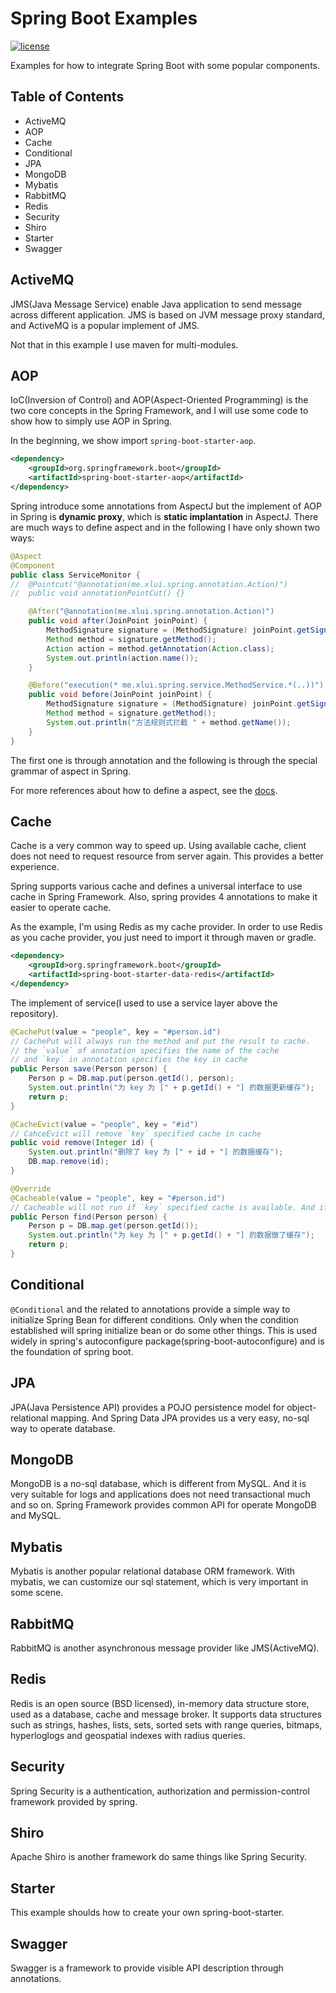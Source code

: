 # Spring Boot Examples

[![license](https://img.shields.io/github/license/mashape/apistatus.svg)](https://github.com/xlui/Spring-Boot-Examples)


Examples for how to integrate Spring Boot with some popular components.

## Table of Contents

- ActiveMQ
- AOP
- Cache
- Conditional
- JPA
- MongoDB
- Mybatis
- RabbitMQ
- Redis
- Security
- Shiro
- Starter
- Swagger

## ActiveMQ

JMS(Java Message Service) enable Java application to send message across different application. JMS is based on JVM message proxy standard, and ActiveMQ is a popular implement of JMS.

Not that in this example I use maven for multi-modules.

## AOP

IoC(Inversion of Control) and AOP(Aspect-Oriented Programming) is the two core concepts in the Spring Framework, and I will use some code to show how to simply use AOP in Spring.

In the beginning, we show import `spring-boot-starter-aop`.

```xml
<dependency>
    <groupId>org.springframework.boot</groupId>
    <artifactId>spring-boot-starter-aop</artifactId>
</dependency>
```

Spring introduce some annotations from AspectJ but the implement of AOP in Spring is **dynamic proxy**, which is **static implantation** in AspectJ. There are much ways to define aspect and in the following I have only shown two ways:

```java
@Aspect
@Component
public class ServiceMonitor {
//	@Pointcut("@annotation(me.xlui.spring.annotation.Action)")
//	public void annotationPointCut() {}

    @After("@annotation(me.xlui.spring.annotation.Action)")
    public void after(JoinPoint joinPoint) {
        MethodSignature signature = (MethodSignature) joinPoint.getSignature();
        Method method = signature.getMethod();
        Action action = method.getAnnotation(Action.class);
        System.out.println(action.name());
    }

    @Before("execution(* me.xlui.spring.service.MethodService.*(..))")
    public void before(JoinPoint joinPoint) {
        MethodSignature signature = (MethodSignature) joinPoint.getSignature();
        Method method = signature.getMethod();
        System.out.println("方法规则式拦截 " + method.getName());
    }
}
```

The first one is through annotation and the following is through the special grammar of aspect in Spring.

For more references about how to define a aspect, see the [docs](https://docs.spring.io/spring-framework/docs/current/spring-framework-reference/core.html#aop-ataspectj).

## Cache

Cache is a very common way to speed up. Using available cache, client does not need to request resource from server again. This provides a better experience.

Spring supports various cache and defines a universal interface to use cache in Spring Framework. Also, spring provides 4 annotations to make it easier to operate cache.

As the example, I'm using Redis as my cache provider. In order to use Redis as you cache provider, you just need to import it through maven or gradle.

```xml
<dependency>
    <groupId>org.springframework.boot</groupId>
    <artifactId>spring-boot-starter-data-redis</artifactId>
</dependency>
```

The implement of service(I used to use a service layer above the repository).

```java
@CachePut(value = "people", key = "#person.id")
// CachePut will always run the method and put the result to cache.
// the `value` of annotation specifies the name of the cache
// and `key` in annotation specifies the key in cache
public Person save(Person person) {
    Person p = DB.map.put(person.getId(), person);
    System.out.println("为 key 为 [" + p.getId() + "] 的数据更新缓存");
    return p;
}

@CacheEvict(value = "people", key = "#id")
// CahceEvict will remove `key` specified cache in cache
public void remove(Integer id) {
    System.out.println("删除了 key 为 [" + id + "] 的数据缓存");
    DB.map.remove(id);
}

@Override
@Cacheable(value = "people", key = "#person.id")
// Cacheable will not run if `key` specified cache is available. And if it does not exist in cache, the method will be run and the result will be added to cache.
public Person find(Person person) {
    Person p = DB.map.get(person.getId());
    System.out.println("为 key 为 [" + p.getId() + "] 的数据做了缓存");
    return p;
}
```

## Conditional

`@Conditional` and the related to annotations provide a simple way to initialize Spring Bean for different conditions. Only when the condition established will spring initialize bean or do some other things. This is used widely in spring's autoconfigure package(spring-boot-autoconfigure) and is the foundation of spring boot.

## JPA

JPA(Java Persistence API) provides a POJO persistence model for object-relational mapping. And Spring Data JPA provides us a very easy, no-sql way to operate database.

## MongoDB

MongoDB is a no-sql database, which is different from MySQL. And it is very suitable for logs and applications does not need transactional much and so on. Spring Framework provides common API for operate MongoDB and MySQL.

## Mybatis

Mybatis is another popular relational database ORM framework. With mybatis, we can customize our sql statement, which is very important in some scene.

## RabbitMQ

RabbitMQ is another asynchronous message provider like JMS(ActiveMQ).

## Redis

Redis is an open source (BSD licensed), in-memory data structure store, used as a database, cache and message broker. It supports data structures such as strings, hashes, lists, sets, sorted sets with range queries, bitmaps, hyperloglogs and geospatial indexes with radius queries.

## Security

Spring Security is a authentication, authorization and permission-control framework provided by spring.

## Shiro

Apache Shiro is another framework do same things like Spring Security.

## Starter

This example shoulds how to create your own spring-boot-starter.

## Swagger

Swagger is a framework to provide visible API description through annotations.
